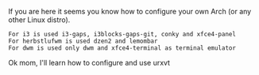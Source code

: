 If you are here it seems you know how to configure your own Arch (or any other Linux distro).

```
For i3 is used i3-gaps, i3blocks-gaps-git, conky and xfce4-panel
For herbstlufwm is used dzen2 and lemombar
For dwm is used only dwm and xfce4-terminal as terminal emulator
```

Ok mom, I'll learn how to configure and use urxvt
